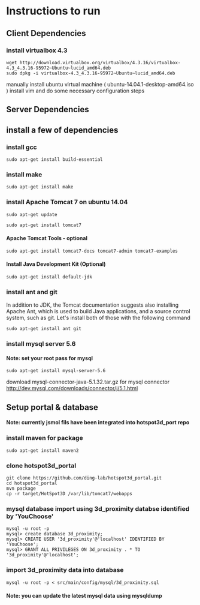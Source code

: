 # Instructions to run
## Client Dependencies
### install virtualbox 4.3

	wget http://download.virtualbox.org/virtualbox/4.3.16/virtualbox-4.3_4.3.16-95972~Ubuntu~lucid_amd64.deb
	sudo dpkg -i virtualbox-4.3_4.3.16-95972~Ubuntu~lucid_amd64.deb

manually install ubuntu virtual machine ( ubuntu-14.04.1-desktop-amd64.iso ) 
install vim and do some necessary configuration steps

## Server Dependencies
## install a few of dependencies 

### install gcc

	sudo apt-get install build-essential

### install make

	sudo apt-get install make

### install Apache Tomcat 7 on ubuntu 14.04 

	sudo apt-get update

	sudo apt-get install tomcat7

#### Apache Tomcat Tools - optional 

	sudo apt-get install tomcat7-docs tomcat7-admin tomcat7-examples

#### Install Java Development Kit (Optional)

	sudo apt-get install default-jdk

### install ant and git 
In addition to JDK, the Tomcat documentation suggests also installing Apache Ant, which is used to build Java applications, and a source control system, such as git. Let's install both of those with the following command

	sudo apt-get install ant git

### install mysql server 5.6 
#### Note: set your root pass for mysql

	sudo apt-get install mysql-server-5.6

download mysql-connector-java-5.1.32.tar.gz for mysql connector 
http://dev.mysql.com/downloads/connector/j/5.1.html

## Setup portal & database
#### Note: currently jsmol fils have been integrated into hotspot3d_port repo

### install maven for package

	sudo apt-get install maven2

### clone hotspot3d_portal 

	git clone https://github.com/ding-lab/hotspot3d_portal.git
	cd hotspot3d_portal
	mvn package
	cp -r target/HotSpot3D /var/lib/tomcat7/webapps

### mysql database import using 3d_proximity databse identified by 'YouChoose'

	mysql -u root -p
	mysql> create database 3d_proximity;
	mysql> CREATE USER '3d_proximity'@'localhost' IDENTIFIED BY 'YouChoose';
	mysql> GRANT ALL PRIVILEGES ON 3d_proximity . * TO '3d_proximity'@'localhost';

### import 3d_proximity data into database 

	mysql -u root -p < src/main/config/mysql/3d_proximity.sql 

#### Note:  you can update the latest mysql data using mysqldump
